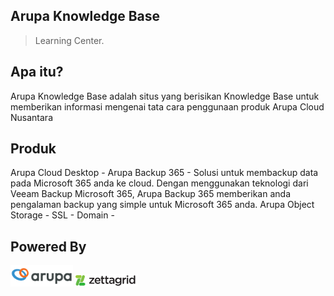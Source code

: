 ## Arupa Knowledge Base

> Learning Center.

## Apa itu? 

Arupa Knowledge Base adalah situs yang berisikan Knowledge Base untuk memberikan informasi mengenai tata cara penggunaan produk Arupa Cloud Nusantara

## Produk

Arupa Cloud Desktop - 
Arupa Backup 365 - Solusi untuk membackup data pada Microsoft 365 anda ke cloud. Dengan menggunakan teknologi dari Veeam Backup Microsoft 365, Arupa Backup 365 memberikan anda pengalaman backup yang simple untuk Microsoft 365 anda.
Arupa Object Storage - 
SSL - 
Domain - 

## Powered By

<a href="https://arupa.id" target="_blank"><img src="_media/arupablacklogo.png" width="100px"></a>
<a href="https://zettagrid.id" target="_blank"><img src="_media/zettagridlogo.png" width="100px"></a>
